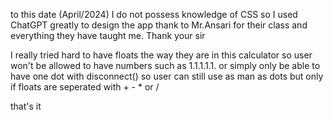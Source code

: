 to this date (April/2024) I do not possess knowledge of CSS so I used ChatGPT greatly to design the app
thank to Mr.Ansari for their class and everything they have taught me. Thank your sir

I really tried hard to have floats the way they are in this calculator 
so user won't be allowed to have numbers such as 1.1.1.1.1. or simply only be able to have one dot with disconnect() so user can still use as man as dots but only if floats are seperated with + - * or /

that's it
